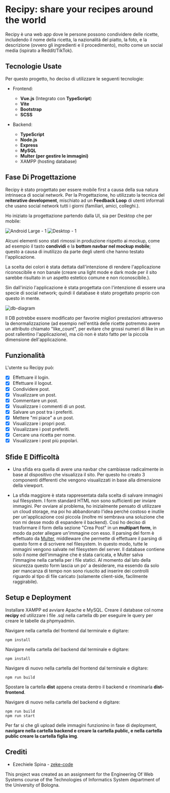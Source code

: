 
# Recipy: share your recipes around the world

Recipy è una web app dove le persone possono condividere delle ricette, includendo il nome della ricetta, la nazionalità del piatto, la foto, e la descrizione (ovvero gli ingredienti e il procedimento), molto come un social media (ispirato a Reddit/TikTok).


## Tecnologie Usate

Per questo progetto, ho deciso di utilizzare le seguenti tecnologie:

- Frontend:
    - **Vue.js** (Integrato con **TypeScript**)
    - **Vite**
    - **Bootstrap**
    - **SCSS**

- Backend:
    - **TypeScript**
    - **Node.js**
    - **Express**
    - **MySQL**
    - **Multer (per gestire le immagini)**
    - XAMPP (hosting database)


## Fase Di Progettazione

Recipy è stato progettato per essere mobile first a causa della sua natura intrinseca di social network. Per la Progettazione, ho utilizzato la tecnica del **reiterative development**, mischiato ad un **Feedback Loop** di utenti informali che usano social network tutti i giorni (familiari, amici, colleghi.).

Ho iniziato la progettazione partendo dalla UI, sia per Desktop che per mobile:

![Android Large - 1](https://github.com/zeke-code/recipy/assets/116798879/c187d2ef-1292-44df-97af-c5ff5311799e)
![Desktop - 1](https://github.com/zeke-code/recipy/assets/116798879/1747fcef-55b3-46a7-a449-31fd1256261d)


Alcuni elementi sono stati rimossi in produzione rispetto ai mockup, come ad esempio il tasto **condividi** e la **bottom navbar nel mockup mobile**; questo a causa di inutilizzo da parte degli utenti che hanno testato l'applicazione.

La scelta dei colori è stata dettata dall'intenzione di rendere l'applicazione riconoscibile e non banale (creare una light mode e dark mode per il sito sarebbe risultato in un aspetto estetico comune e non riconoscibile.).

Sin dall'inizio l'applicazione è stata progettata con l'intenzione di essere una specie di social network; quindi il database è stato progettato proprio con questo in mente.

![db-diagram](https://github.com/zeke-code/recipy/assets/116798879/1a1f0764-949f-4074-b8c9-8d44e2d0fdfd)


Il DB potrebbe essere modificato per favorire migliori prestazioni attraverso la denormalizzazione (ad esempio nell'entità delle ricette potremmo avere un attributo chiamato "like_count", per evitare che grossi numeri di like in un post rallentino l'applicazione), ma ciò non è stato fatto per la piccola dimensione dell'applicazione.


## Funzionalità

L'utente su Recipy può:

- [x]  Effettuare il login.
- [x]  Effettuare il logout.
- [x]  Condividere post.
- [x]  Visualizzare un post.
- [x]  Commentare un post.
- [x]  Visualizzare i commenti di un post.
- [x]  Salvare un post tra i preferiti.
- [x]  Mettere "mi piace" a un post.
- [x]  Visualizzare i propri post.
- [x]  Visualizzare i post preferiti.
- [x]  Cercare una ricetta per nome.
- [x]  Visualizzare i post più popolari.

## Sfide E Difficoltà

- Una sfida era quella di avere una navbar che cambiasse radicalmente in base al dispositivo che visualizza il sito. Per questo ho creato 3 componenti differenti che vengono visualizzati in base alla dimensione della viewport.

- La sfida maggiore è stata rappresentata dalla scelta di salvare immagini sul filesystem. I form standard HTML non sono sufficienti per inviare immagini. Per ovviare al problema, ho inizialmente pensato di utilizzare un cloud storage, ma poi ho abbandonato l'idea perché costoso e inutile per un'applicazione così piccola (inoltre mi sembrava una soluzione che non mi desse modo di espandere il backend). Così ho deciso di trasformare il form della sezione "Crea Post" in un **multipart form**, in modo da poter allegare un'immagine con esso. Il parsing del form è effettuato da [Multer](https://github.com/expressjs/multer), middleware che permette di effettuare il parsing di questo form e di scrivere nel filesystem. In questo modo, tutte le immagini vengono salvate nel filesystem del server. Il database contiene solo il nome dell'immagine che è stata caricata, e Multer salva l'immagine nella cartella per i file statici. Al momento dal lato della sicurezza questo form lascia un po' a desiderare, ma essendo da solo per mancanza di tempo non sono riuscito ad inserire dei controlli riguardo al tipo di file caricato (solamente client-side, facilmente raggirabile).
## Setup e Deployment

Installare XAMPP ed avviare Apache e MySQL.
Creare il database col nome **recipy** ed utilizzare i file .sql nella cartella db per eseguire le query per creare le tabelle da phpmyadmin.

Navigare nella cartella del frontend dal terminale e digitare:
```
npm install
```

Navigare nella cartella del backend dal terminale e digitare:
```
npm install
```

Navigare di nuovo nella cartella del frontend dal terminale e digitare:
```
npm run build
```

Spostare la cartella **dist** appena creata dentro il backend e rinominarla **dist-frontend**.

Navigare di nuovo nella cartella del backend e digitare:

```
npm run build
npm run start
```

Per far si che gli upload delle immagini funzionino in fase di deployment, **navigare nella cartella backend e creare la cartella public, e nella cartella public creare la cartella figlia img**.


## Crediti

- Ezechiele Spina - [zeke-code](https://github.com/zeke-code)

This project was created as an assignment for the Engineering Of Web Systems course of the Technologies of Informatics System department of the University of Bologna.
